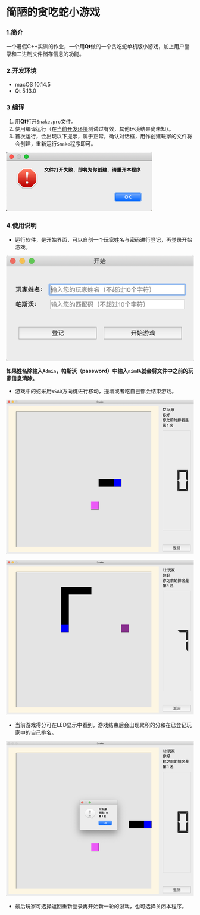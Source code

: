 # 简陋的贪吃蛇小游戏

### 1.简介

一个暑假C++实训的作业，一个用**Qt**做的一个贪吃蛇单机版小游戏，加上用户登录和二进制文件储存信息的功能。

### <a name="environment"></a> 2.开发环境

* macOS 10.14.5
* Qt 5.13.0

### 3.编译

1. 用**Qt**打开`Snake.pro`文件。
2. 使用编译运行（在[当前开发环境](#environment)测试过有效，其他环境结果尚未知）。
3. 首次运行，会出现以下提示，属于正常，确认对话框，用作创建玩家的文件将会创建，重新运行`Snake`程序即可。

![dialog](pic/dialog.png)

### 4.使用说明

* 运行软件，是开始界面，可以自创一个玩家姓名与密码进行登记，再登录开始游戏。

![begin](pic/begin.png)

**如果姓名除输入`Admin`，帕斯沃（password）中输入`nimdA`就会将文件中之前的玩家信息清除。**



* 游戏中的蛇采用`WSAD`方向键进行移动，撞墙或者吃自己都会结束游戏。

![game](pic/game.png)

![game1](pic/game1.png)



* 当前游戏得分可在LED显示中看到，游戏结束后会出现累积的分和在已登记玩家中的自己排名。

![game2](pic/game2.png)



* 最后玩家可选择返回重新登录再开始新一轮的游戏，也可选择关闭本程序。